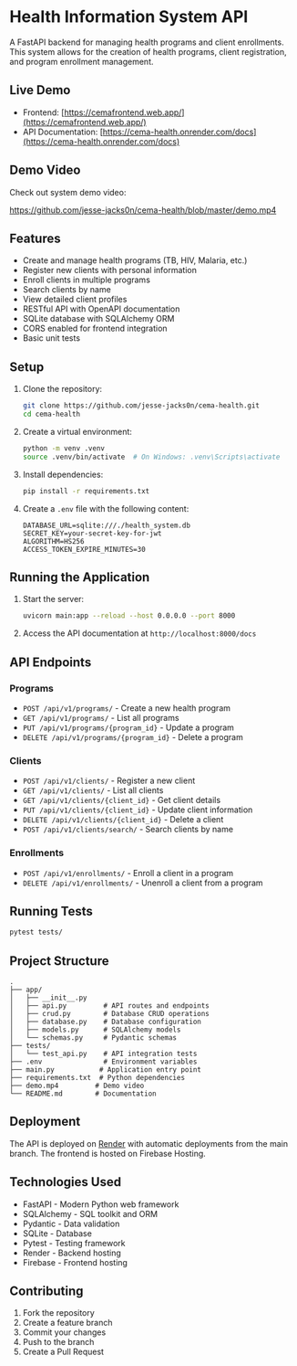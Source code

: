 # Health Information System API

A FastAPI backend for managing health programs and client enrollments. This system allows for the creation of health programs, client registration, and program enrollment management.

## Live Demo

- Frontend: [https://cemafrontend.web.app/](https://cemafrontend.web.app/)
- API Documentation: [https://cema-health.onrender.com/docs](https://cema-health.onrender.com/docs)

## Demo Video

Check out system demo video:

https://github.com/jesse-jacks0n/cema-health/blob/master/demo.mp4

## Features

- Create and manage health programs (TB, HIV, Malaria, etc.)
- Register new clients with personal information
- Enroll clients in multiple programs
- Search clients by name
- View detailed client profiles
- RESTful API with OpenAPI documentation
- SQLite database with SQLAlchemy ORM
- CORS enabled for frontend integration
- Basic unit tests

## Setup

1. Clone the repository:
   ```bash
   git clone https://github.com/jesse-jacks0n/cema-health.git
   cd cema-health
   ```
2. Create a virtual environment:
   ```bash
   python -m venv .venv
   source .venv/bin/activate  # On Windows: .venv\Scripts\activate
   ```
3. Install dependencies:
   ```bash
   pip install -r requirements.txt
   ```
4. Create a `.env` file with the following content:
   ```
   DATABASE_URL=sqlite:///./health_system.db
   SECRET_KEY=your-secret-key-for-jwt
   ALGORITHM=HS256
   ACCESS_TOKEN_EXPIRE_MINUTES=30
   ```

## Running the Application

1. Start the server:
   ```bash
   uvicorn main:app --reload --host 0.0.0.0 --port 8000
   ```
2. Access the API documentation at `http://localhost:8000/docs`

## API Endpoints

### Programs
- `POST /api/v1/programs/` - Create a new health program
- `GET /api/v1/programs/` - List all programs
- `PUT /api/v1/programs/{program_id}` - Update a program
- `DELETE /api/v1/programs/{program_id}` - Delete a program

### Clients
- `POST /api/v1/clients/` - Register a new client
- `GET /api/v1/clients/` - List all clients
- `GET /api/v1/clients/{client_id}` - Get client details
- `PUT /api/v1/clients/{client_id}` - Update client information
- `DELETE /api/v1/clients/{client_id}` - Delete a client
- `POST /api/v1/clients/search/` - Search clients by name

### Enrollments
- `POST /api/v1/enrollments/` - Enroll a client in a program
- `DELETE /api/v1/enrollments/` - Unenroll a client from a program

## Running Tests

```bash
pytest tests/
```

## Project Structure

```
.
├── app/
│   ├── __init__.py
│   ├── api.py         # API routes and endpoints
│   ├── crud.py        # Database CRUD operations
│   ├── database.py    # Database configuration
│   ├── models.py      # SQLAlchemy models
│   └── schemas.py     # Pydantic schemas
├── tests/
│   └── test_api.py    # API integration tests
├── .env               # Environment variables
├── main.py           # Application entry point
├── requirements.txt  # Python dependencies
├── demo.mp4         # Demo video
└── README.md        # Documentation
```

## Deployment

The API is deployed on [Render](https://render.com) with automatic deployments from the main branch. The frontend is hosted on Firebase Hosting.

## Technologies Used

- FastAPI - Modern Python web framework
- SQLAlchemy - SQL toolkit and ORM
- Pydantic - Data validation
- SQLite - Database
- Pytest - Testing framework
- Render - Backend hosting
- Firebase - Frontend hosting

## Contributing

1. Fork the repository
2. Create a feature branch
3. Commit your changes
4. Push to the branch
5. Create a Pull Request